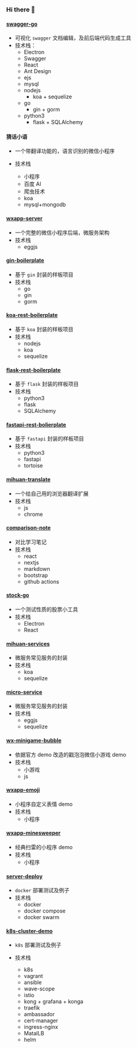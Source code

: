 ### Hi there 👋

#### [swagger-go](https://github.com/fishjar/swagger-go)

- 可视化 `swagger` 文档编辑，及前后端代码生成工具
- 技术栈：
  - Electron
  - Swagger
  - React
  - Ant Design
  - ejs
  - mysql
  - nodejs
    - koa + sequelize
  - go
    - gin + gorm
  - python3
    - flask + SQLAlchemy

#### 猜话小语

- 一个带翻译功能的，语言识别的微信小程序
- 技术栈

  - 小程序
  - 百度 AI
  - 爬虫技术
  - koa
  - mysql+mongodb

#### [wxapp-server](https://github.com/fishjar/wxapp-server)

- 一个完整的微信小程序后端，微服务架构
- 技术栈
  - eggjs

#### [gin-boilerplate](https://github.com/fishjar/gin-boilerplate)

- 基于 `gin` 封装的样板项目
- 技术栈
  - go
  - gin
  - gorm

#### [koa-rest-boilerplate](https://github.com/fishjar/koa-rest-boilerplate)

- 基于 `koa` 封装的样板项目
- 技术栈
  - nodejs
  - koa
  - sequelize

#### [flask-rest-boilerplate](https://github.com/fishjar/flask-rest-boilerplate)

- 基于 `flask` 封装的样板项目
- 技术栈
  - python3
  - flask
  - SQLAlchemy

#### [fastapi-rest-bolierplate](https://github.com/fishjar/fastapi-rest-bolierplate)

- 基于 `fastapi` 封装的样板项目
- 技术栈
  - python3
  - fastapi
  - tortoise

#### [mihuan-translate](https://github.com/fishjar/mihuan-translate)

- 一个给自己用的浏览器翻译扩展
- 技术栈
  - js
  - chrome

#### [comparison-note](https://github.com/fishjar/comparison-note)

- 对比学习笔记
- 技术栈
  - react
  - nextjs
  - markdown
  - bootstrap
  - github actions

#### [stock-go](https://github.com/fishjar/stock-go)

- 一个测试性质的股票小工具
- 技术栈
  - Electron
  - React

#### [mihuan-services](https://github.com/fishjar/mihuan-services)

- 微服务常见服务的封装
- 技术栈
  - koa
  - sequelize

#### [micro-service](https://github.com/fishjar/micro-service)

- 微服务常见服务的封装
- 技术栈
  - eggjs
  - sequelize

#### [wx-minigame-bubble](https://github.com/fishjar/wx-minigame-bubble)

- 依据官方 demo 改造的戳泡泡微信小游戏 demo
- 技术栈
  - 小游戏
  - js

#### [wxapp-emoji](https://github.com/fishjar/wxapp-emoji)

- 小程序自定义表情 demo
- 技术栈
  - 小程序

#### [wxapp-minesweeper](https://github.com/fishjar/wxapp-minesweeper)

- 经典扫雷的小程序 demo
- 技术栈
  - 小程序

#### [server-deploy](https://github.com/fishjar/server-deploy)

- `docker` 部署测试及例子
- 技术栈
  - docker
  - docker compose
  - docker swarm

#### [k8s-cluster-demo](https://github.com/fishjar/k8s-cluster-demo)

- `k8s` 部署测试及例子
- 技术栈

  - k8s
  - vagrant
  - ansible
  - wave-scope
  - istio
  - kong + grafana + konga
  - traefik
  - ambassador
  - cert-manager
  - ingress-nginx
  - MatalLB
  - helm

  <!--
  **fishjar/fishjar** is a ✨ _special_ ✨ repository because its `README.md` (this file) appears on your GitHub profile.

Here are some ideas to get you started:

- 🔭 I’m currently working on ...
- 🌱 I’m currently learning ...
- 👯 I’m looking to collaborate on ...
- 🤔 I’m looking for help with ...
- 💬 Ask me about ...
- 📫 How to reach me: ...
- 😄 Pronouns: ...
- ⚡ Fun fact: ...
  -->
